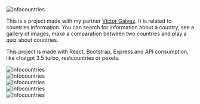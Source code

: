 
<img src= "/assets/Infocountries_home.png" class="mx-auto rounded-lg" alt="Infocountries">

This is a project made with my partner <a href="https://github.com/VictorGlvez" target="_blank">Víctor Gálvez</a>. It is
related to countries information. You can search for information about a country, see a gallery of images, make a
comparation between two countries and play a quiz about countries.

This project is made with React, Bootstrap, Express and API consumption, like chatgpt 3.5 turbo, restcountries or
pexels. 

 <div class="slider mx-auto mt-6 ">
        <div class="slides">
            <div> <img src="/assets/InfoCountries_1.png" alt="Infocountries"></div>
            <div>  <img src="/assets/InfoCountries_2.png" alt="Infocountries"></div>
            <div>  <img src="/assets/InfoCountries_3.png" alt="Infocountries"></div>
            <div>  <img src="/assets/InfoCountries_4.png" alt="Infocountries"></div>
            <div>  <img src="/assets/InfoCountries_5.png" alt="Infocountries"></div>
        </div>
</div>


